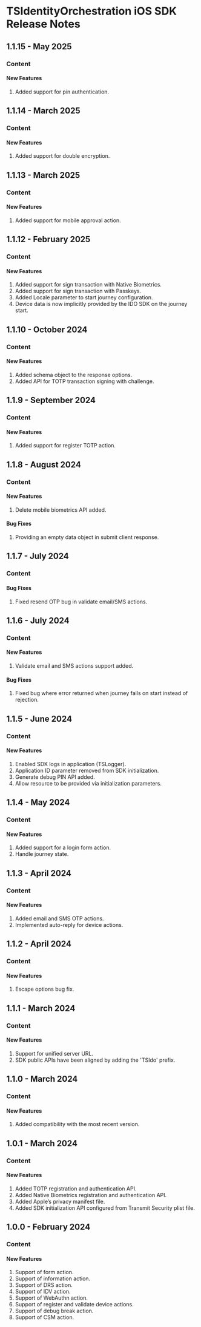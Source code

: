 # TSIdentityOrchestration iOS SDK Release Notes

<!---
Template
## Version - Date
### Content
#### New Features
#### Enhancements
#### Bug Fixes
### Upgrade
#### EXPECTED MIGRATION CHANGES 
--->
## 1.1.15 - May 2025
### Content
#### New Features
1. Added support for pin authentication.

## 1.1.14 - March 2025
### Content
#### New Features
1. Added support for double encryption.

## 1.1.13 - March 2025
### Content
#### New Features
1. Added support for mobile approval action.

## 1.1.12 - February 2025
### Content
#### New Features
1. Added support for sign transaction with Native Biometrics.
2. Added support for sign transaction with Passkeys.
3. Added Locale parameter to start journey configuration.
4. Device data is now implicitly provided by the IDO SDK on the journey start.

## 1.1.10 - October 2024
### Content
#### New Features
1. Added schema object to the response options.
2. Added API for TOTP transaction signing with challenge.

## 1.1.9 - September 2024
### Content
#### New Features
1. Added support for register TOTP action.

## 1.1.8 - August 2024
### Content
#### New Features
1. Delete mobile biometrics API added.
#### Bug Fixes
1. Providing an empty data object in submit client response.

## 1.1.7 - July 2024
### Content
#### Bug Fixes
1. Fixed resend OTP bug in validate email/SMS actions.

## 1.1.6 - July 2024
### Content
#### New Features
1. Validate email and SMS actions support added.
#### Bug Fixes
1. Fixed bug where error returned when journey fails on start instead of rejection.

## 1.1.5 - June 2024
### Content
#### New Features
1. Enabled SDK logs in application (TSLogger).
2. Application ID parameter removed from SDK initialization.
3. Generate debug PIN API added. 
4. Allow resource to be provided via initialization parameters.

## 1.1.4 - May 2024
### Content
#### New Features
1. Added support for a login form action.
2. Handle journey state.

## 1.1.3 - April 2024
### Content
#### New Features
1. Added email and SMS OTP actions.
2. Implemented auto-reply for device actions.

## 1.1.2 - April 2024
### Content
#### New Features
1. Escape options bug fix.

## 1.1.1 - March 2024
### Content
#### New Features
1. Support for unified server URL.
2. SDK public APIs have been aligned by adding the 'TSIdo' prefix.

## 1.1.0 - March 2024
### Content
#### New Features
1. Added compatibility with the most recent version.

## 1.0.1 - March 2024
### Content
#### New Features
1. Added TOTP registration and authentication API.
2. Added Native Biometrics registration and authentication API.
3. Added Apple’s privacy manifest file.
4. Added SDK initialization API configured from Transmit Security plist file.


## 1.0.0 - February 2024
### Content
#### New Features
1. Support of form action.
2. Support of information action.
3. Support of DRS action.
4. Support of IDV action.
5. Support of WebAuthn action.
6. Support of register and validate device actions.
7. Support of debug break action.
8. Support of CSM action.



